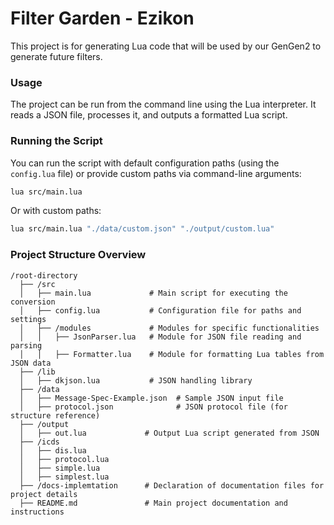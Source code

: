 # Filter Garden - Ezikon

This project is for generating Lua code that will be used by our GenGen2 to generate future filters.
### Usage
The project can be run from the command line using the Lua interpreter. It reads a JSON file, processes it, and outputs a formatted Lua script.
### Running the Script
You can run the script with default configuration paths (using the `config.lua` file) or provide custom paths via command-line arguments:
```bash
lua src/main.lua
```
Or with custom paths:
```bash
lua src/main.lua "./data/custom.json" "./output/custom.lua"
```

### Project Structure Overview
```
/root-directory
  ├── /src
  │   ├── main.lua             # Main script for executing the conversion
  │   ├── config.lua           # Configuration file for paths and settings
  │   ├── /modules             # Modules for specific functionalities
  │   │   ├── JsonParser.lua   # Module for JSON file reading and parsing
  │   │   ├── Formatter.lua    # Module for formatting Lua tables from JSON data
  ├── /lib
  │   ├── dkjson.lua           # JSON handling library
  ├── /data
  │   ├── Message-Spec-Example.json  # Sample JSON input file
  │   ├── protocol.json              # JSON protocol file (for structure reference)
  ├── /output
  │   ├── out.lua             # Output Lua script generated from JSON
  ├── /icds
  │   ├── dis.lua
  │   ├── protocol.lua
  │   ├── simple.lua
  │   ├── simplest.lua
  ├── /docs-implemtation      # Declaration of documentation files for project details
  ├── README.md               # Main project documentation and instructions
```
